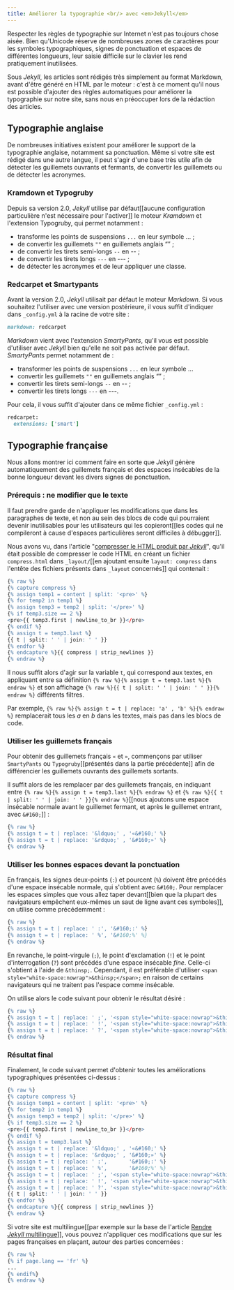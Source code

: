 ```yaml
---
title: Améliorer la typographie <br/> avec <em>Jekyll</em>
---
```


Respecter les règles de typographie sur Internet n'est pas toujours chose aisée. Bien qu'Unicode réserve de nombreuses zones de caractères pour les symboles typographiques, signes de ponctuation et espaces de différentes longueurs, leur saisie difficile sur le clavier les rend pratiquement inutilisées.

Sous *Jekyll*, les articles sont rédigés très simplement au format Markdown, avant d'être généré en HTML par le moteur : c'est à ce moment qu'il nous est possible d'ajouter des règles automatiques pour améliorer la typographie sur notre site, sans nous en préoccuper lors de la rédaction des articles.



## Typographie anglaise
De nombreuses initiatives existent pour améliorer le support de la typographie anglaise, notamment sa ponctuation. Même si votre site est rédigé dans une autre langue, il peut s'agir d'une base très utile afin de détecter les guillemets ouvrants et fermants, de convertir les guillemets ou de détecter les acronymes.

### Kramdown et Typogruby

Depuis sa version 2.0, *Jekyll* utilise par défaut[[aucune configuration particulière n'est nécessaire pour l'activer]] le moteur *Kramdown* et l'extension Typogruby, qui permet notamment :

* transforme les points de suspensions `...` en leur symbole ... ;
* de convertir les guillemets `""` en guillemets anglais “” ;
* de convertir les tirets semi-longs  `--` en -- ;
* de convertir les tirets longs  `---` en --- ;
* de détecter les acronymes et de leur appliquer une classe.


### Redcarpet et Smartypants
Avant la version 2.0, *Jekyll* utilisait par défaut le moteur *Markdown*. Si vous souhaitez l'utiliser avec une version postérieure, il vous suffit d'indiquer dans `_config.yml` à la racine de votre site :

```ruby
markdown: redcarpet
```

*Markdown* vient avec l'extension *SmartyPants*, qu'il vous est possible d'utiliser avec *Jekyll* bien qu'elle ne soit pas activée par défaut. 
*SmartyPants* permet notamment de :

* transformer les points de suspensions `...` en leur symbole ... 
* convertir les guillemets `""` en guillemets anglais “” ;
* convertir les tirets semi-longs  `--` en -- ;
* convertir les tirets longs  `---` en ---.

Pour cela, il vous suffit d'ajouter dans ce même fichier `_config.yml` :

```ruby
redcarpet:
  extensions: ['smart']
```


## Typographie française

Nous allons montrer ici comment faire en sorte que *Jekyll* génère automatiquement des guillemets français et des espaces insécables de la bonne longueur devant les divers signes de ponctuation.

### Prérequis : ne modifier que le texte

Il faut prendre garde de n'appliquer les modifications que dans les paragraphes de texte, et non au sein des blocs de code qui pourraient devenir inutilisables pour les utilisateurs qui les copieront[[les codes qui ne compileront à cause d'espaces particulières seront difficiles à débugger]].

Nous avons vu, dans l'article "[compresser le HTML produit par *Jekyll*]({{site.base}}/compresser-le-code-html-de-jekyll/)", qu'il était possible de compresser le code HTML en créant un fichier `compress.html` dans `_layout/`[[en ajoutant ensuite `layout: compress` dans l'entête des fichiers présents dans `_layout` concernés]] qui contenait :

```r 
{% raw %}
{% capture compress %}
{% assign temp1 = content | split: '<pre>' %}
{% for temp2 in temp1 %}
{% assign temp3 = temp2 | split: '</pre>' %}
{% if temp3.size == 2 %}
<pre>{{ temp3.first | newline_to_br }}</pre>
{% endif %}
{% assign t = temp3.last %}
{{ t | split: ' ' | join: ' ' }}
{% endfor %}
{% endcapture %}{{ compress | strip_newlines }}
{% endraw %}
```

Il nous suffit alors d'agir sur la variable `t`, qui correspond aux textes, en appliquant entre sa définition `{% raw %}{% assign t = temp3.last %}{% endraw %}` et son affichage  `{% raw %}{{ t | split: ' ' | join: ' ' }}{% endraw %}` différents filtres.

Par exemple, `{% raw %}{% assign t = t | replace: 'a' , 'b' %}{% endraw %}` remplacerait tous les *a* en *b* dans les textes, mais pas dans les blocs de code.

### Utiliser les guillemets français

Pour obtenir des guillemets français `«` et `»`, commençons par utiliser `SmartyPants` ou `Typogruby`[[présentés dans la partie précédente]] afin de différencier les guillemets ouvrants des guillemets sortants.

Il suffit alors de les remplacer par des guillemets français, en indiquant entre `{% raw %}{% assign t = temp3.last %}{% endraw %}` et `{% raw %}{{ t | split: ' ' | join: ' ' }}{% endraw %}`[[nous ajoutons une espace insécable normale avant le guillemet fermant, et après le guillemet entrant, avec `&#160;`]] :

```r
{% raw %}
{% assign t = t | replace: '&ldquo;' , '«&#160;' %}
{% assign t = t | replace: '&rdquo;' , '&#160;»' %}
{% endraw %}
```


### Utiliser les bonnes espaces devant la ponctuation

En français, les signes deux-points (`:`) et pourcent (`%`) doivent être précédés d'une espace insécable normale, qui s'obtient avec `&#160;`. Pour remplacer les espaces simples que vous allez taper devant[[bien que la plupart des navigateurs empêchent eux-mêmes un saut de ligne avant ces symboles]], on utilise comme précédemment :

```r
{% raw %}
{% assign t = t | replace: ' :', '&#160;:' %}
{% assign t = t | replace: ' %', '&#160;%' %}
{% endraw %}
```

En revanche, le point-virgule (`;`), le point d'exclamation (`!`) et le point  d'interrogation (`?`) sont précédés d'une espace insécable *fine*. Celle-ci s'obtient à l'aide de `&thinsp;`. Cependant, il est préférable d'utiliser `<span style="white-space:nowrap">&thinsp;</span>;` en raison de certains navigateurs qui ne traitent pas l'espace comme insécable.

On utilise alors le code suivant pour obtenir le résultat désiré :

```r
{% raw %}
{% assign t = t | replace: ' ;', '<span style="white-space:nowrap">&thinsp;</span>;' %}
{% assign t = t | replace: ' !', '<span style="white-space:nowrap">&thinsp;</span>!' %}
{% assign t = t | replace: ' ?', '<span style="white-space:nowrap">&thinsp;</span>?' %}
{% endraw %}
```


### Résultat final

Finalement, le code suivant permet d'obtenir toutes les améliorations typographiques présentées ci-dessus :

```r
{% raw %}
{% capture compress %}
{% assign temp1 = content | split: '<pre>' %}
{% for temp2 in temp1 %}
{% assign temp3 = temp2 | split: '</pre>' %}
{% if temp3.size == 2 %}
<pre>{{ temp3.first | newline_to_br }}</pre>
{% endif %}
{% assign t = temp3.last %}
{% assign t = t | replace: '&ldquo;' , '«&#160;' %}
{% assign t = t | replace: '&rdquo;' , '&#160;»' %}
{% assign t = t | replace: ' :',       '&#160;:' %}
{% assign t = t | replace: ' %',       '&#160;%' %}
{% assign t = t | replace: ' ;', '<span style="white-space:nowrap">&thinsp;</span>;' %}
{% assign t = t | replace: ' !', '<span style="white-space:nowrap">&thinsp;</span>!' %}
{% assign t = t | replace: ' ?', '<span style="white-space:nowrap">&thinsp;</span>?' %}
{{ t | split: ' ' | join: ' ' }}
{% endfor %}
{% endcapture %}{{ compress | strip_newlines }}
{% endraw %}
```

Si votre site est multilingue[[par exemple sur la base de l'article [Rendre *Jekyll* multilingue]({{site.base}}/rendre-jekyll-multilingue/)]], vous pouvez n'appliquer ces modifications que sur les pages françaises en plaçant, autour des parties concernées :

```r
{% raw %}
{% if page.lang == 'fr' %}
...
{% endif%}
{% endraw %}
```

